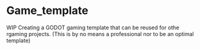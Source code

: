 # Game_template
WIP
Creating a GODOT gaming template that can be reused for othe rgaming projects. (This is by no means a professional nor to be an optimal template)
